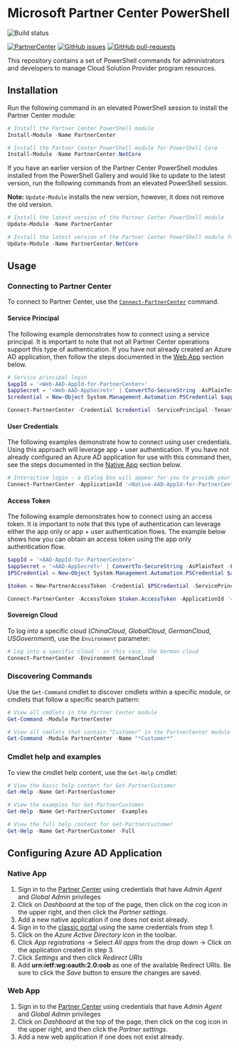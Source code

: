 # Microsoft Partner Center PowerShell

![Build status](https://dev.azure.com/partnercenter/powershell/_apis/build/status/partner-center-powershell-CI)

[![PartnerCenter](https://img.shields.io/powershellgallery/v/PartnerCenter.svg?style=flat-square&label=PartnerCenter)](https://www.powershellgallery.com/packages/PartnerCenter/) [![GitHub issues](https://img.shields.io/github/issues/Microsoft/Partner-Center-PowerShell.svg)](https://github.com/Microsoft/Partner-Center-PowerShell/issues/) [![GitHub pull-requests](https://img.shields.io/github/issues-pr/Microsoft/Partner-Center-PowerShell.svg)](https://gitHub.com/Microsoft/Partner-Center-PowerShell/pull/)

This repository contains a set of PowerShell commands for administrators and developers to manage Cloud Solution Provider program resources.

## Installation

Run the following command in an elevated PowerShell session to install the Partner Center module:

```powershell
# Install the Partner Center PowerShell module
Install-Module -Name PartnerCenter

# Install the Partner Center PowerShell module for PowerShell Core
Install-Module -Name PartnerCenter.NetCore
```

If you have an earlier version of the Partner Center PowerShell modules installed from the PowerShell Gallery and would like to update to the latest version, run the following commands from an elevated PowerShell session.

**Note:** `Update-Module` installs the new version, however, it does not remove the old version.

```powershell
# Install the latest version of the Partner Center PowerShell module
Update-Module -Name PartnerCenter

# Install the latest version of the Partner Center PowerShell module for PowerShell Core
Update-Module -Name PartnerCenter.NetCore
```

## Usage

### Connecting to Partner Center

To connect to Partner Center, use the [`Connect-PartnerCenter`](docs/help/Connect-PartnerCenter.md) command.

#### Service Principal

The following example demonstrates how to connect using a service principal. It is important to note that not all Partner Center operations support this type of authentication. If you have not already created an Azure AD application, then follow the steps documented in the [Web App](#Web-App) section below.

```powershell
# Service principal login
$appId = '<Web-AAD-AppId-for-PartnerCenter>'
$appSecret = '<Web-AAD-AppSecret>' | ConvertTo-SecureString -AsPlainText -Force
$credential = New-Object System.Management.Automation.PSCredential $appId $appSecret

Connect-PartnerCenter -Credential $credential -ServicePrincipal -TenantId '<TenantId>'
```

#### User Credentials

The following examples demonstrate how to connect using user credentials. Using this approach will leverage app + user authentication. If you have not already configured an Azure AD application for use with this command then, see the steps documented in the [Native App](#Native-App) section below.

```powershell
# Interactive login - a dialog box will appear for you to provide your Partner Center credentials
Connect-PartnerCenter -ApplicationId '<Native-AAD-AppId-for-PartnerCenter>'
```

#### Access Token

The following example demonstrates how to connect using an access token. It is important to note that this type of authentication can leverage either the app only or app + user authentication flows. The example below shows how you can obtain an access token using the app only authentication flow.

```powershell
$appId = '<AAD-AppId-for-PartnerCenter>'
$appSecret = '<AAD-AppSecret>' | ConvertTo-SecureString -AsPlainText -Force
$PSCredential = New-Object System.Management.Automation.PSCredential $appId, $appSecret

$token = New-PartnerAccessToken -Credential $PSCredential -ServicePrincipal -TenantId '<TenantId>'

Connect-PartnerCenter -AccessToken $token.AccessToken -ApplicationId '<AAD-AppId-for-PartnerCenter>' -TenantId '<TenantId>'
```

#### Sovereign Cloud

To log into a specific cloud (_ChinaCloud_, _GlobalCloud_, _GermanCloud_, _USGovernment_), use the `Environment` parameter:

```powershell
# Log into a specific cloud - in this case, the German cloud
Connect-PartnerCenter -Environment GermanCloud
```

### Discovering Commands

Use the `Get-Command` cmdlet to discover cmdlets within a specific module, or cmdlets that follow a specific search pattern:

```powershell
# View all cmdlets in the Partner Center module
Get-Command -Module PartnerCenter

# View all cmdlets that contain "Customer" in the PartnerCenter module
Get-Command -Module PartnerCenter -Name "*Customer*"
```

### Cmdlet help and examples

To view the cmdlet help content, use the `Get-Help` cmdlet:

```powershell
# View the basic help content for Get-PartnerCustomer
Get-Help -Name Get-PartnerCustomer

# View the examples for Get-PartnerCustomer
Get-Help -Name Get-PartnerCustomer -Examples

# View the full help content for Get-PartnerCustomer
Get-Help -Name Get-PartnerCustomer -Full
```

## Configuring Azure AD Application

### Native App

1. Sign in to the [Partner Center](https://partner.microsoft.com/cloud-solution-provider/csp-partner) using credentials that have *Admin Agent* and *Global Admin* privileges
2. Click on _Dashboard_  at the top of the page, then click on the cog icon in the upper right, and then click the _Partner settings_.
3. Add a new native application if one does not exist already.
4. Sign in to the [classic portal](https://portal.azure.com) using the same credentials from step 1.
5. Click on the _Azure Active Directory_ icon in the toolbar.
6. Click _App registrations_ -> Select _All apps_ from the drop down -> Click on the application created in step 3.
7. Click _Settings_ and then click _Redirect URIs_
8. Add **urn:ietf:wg:oauth:2.0:oob** as one of the available Redirect URIs. Be sure to click the _Save_ button to ensure the changes are saved.  

### Web App

1. Sign in to the [Partner Center](https://partner.microsoft.com/cloud-solution-provider/csp-partner) using credentials that have *Admin Agent* and *Global Admin* privileges
2. Click on _Dashboard_  at the top of the page, then click on the cog icon in the upper right, and then click the _Partner settings_.
3. Add a new web application if one does not exist already.

